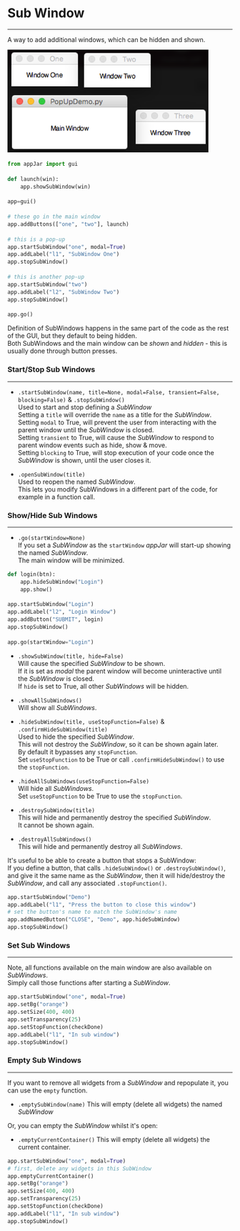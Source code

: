 # Sub Window  
---  
A way to add additional windows, which can be hidden and shown.  

![SubWindow](img/layouts/subWin.png)

```python
from appJar import gui 

def launch(win):
    app.showSubWindow(win)

app=gui()

# these go in the main window
app.addButtons(["one", "two"], launch)

# this is a pop-up
app.startSubWindow("one", modal=True)
app.addLabel("l1", "SubWindow One")
app.stopSubWindow()

# this is another pop-up
app.startSubWindow("two")
app.addLabel("l2", "SubWindow Two")
app.stopSubWindow()

app.go()
```

Definition of SubWindows happens in the same part of the code as the rest of the GUI, but they default to being hidden.  
Both SubWindows and the main window can be *shown* and *hidden* - this is usually done through button presses.  

### Start/Stop Sub Windows  
---

* `.startSubWindow(name, title=None, modal=False, transient=False, blocking=False)` & `.stopSubWindow()`  
    Used to start and stop defining a *SubWindow*  
    Setting a `title` will override the `name` as a title for the *SubWindow*.  
    Setting `modal` to True, will prevent the user from interacting with the parent window until the *SubWindow* is closed.  
    Setting `transient` to True, will cause the *SubWindow* to respond to parent window events such as hide, show & move.  
    Setting `blocking` to True, will stop execution of your code once the *SubWindow* is shown, until the user closes it.  

* `.openSubWindow(title)`  
    Used to reopen the named *SubWindow*.  
    This lets you modify SubWindows in a different part of the code, for example in a function call.  

### Show/Hide Sub Windows  
---

* `.go(startWindow=None)`  
    If you set a *SubWindow* as the ```startWindow``` *appJar* will start-up showing the named *SubWindow*.  
    The main window will be minimized.  

```python
def login(btn):
    app.hideSubWindow("Login")
    app.show()

app.startSubWindow("Login")
app.addLabel("l2", "Login Window")
app.addButton("SUBMIT", login)
app.stopSubWindow()

app.go(startWindow="Login")
```

* `.showSubWindow(title, hide=False)`  
    Will cause the specified *SubWindow* to be shown.  
    If it is set as *modal* the parent window will become uninteractive until the *SubWindow* is closed.  
    If `hide` is set to True, all other *SubWindows* will be hidden.  

* `.showAllSubWindows()`  
    Will show all *SubWindows*.  

* `.hideSubWindow(title, useStopFunction=False)` & `.confirmHideSubWindow(title)`  
    Used to hide the specified *SubWindow*.  
    This will not destroy the *SubWindow*, so it can be shown again later.  
    By default it bypasses any `stopFunction`.  
    Set `useStopFunction` to be True or call `.confirmHideSubWindow()` to use the `stopFunction`.  

* `.hideAllSubWindows(useStopFunction=False)`  
    Will hide all *SubWindows*.  
    Set `useStopFunction` to be True to use the `stopFunction`.  

* `.destroySubWindow(title)`  
    This will hide and permanently destroy the specified *SubWindow*.  
    It cannot be shown again.  

* `.destroyAllSubWindows()`  
    This will hide and permanently destroy all *SubWindows*.  

It's useful to be able to create a button that stops a SubWindow:  
If you define a button, that calls `.hideSubWindow()` or `.destroySubWindow()`, and give it the same name as the *SubWindow*, then it will hide/destroy the *SubWindow*, and call any associated `.stopFunction()`.  

```python
app.startSubWindow("Demo")
app.addLabel("l1", "Press the button to close this window")
# set the button's name to match the SubWindow's name
app.addNamedButton("CLOSE", "Demo", app.hideSubWindow)
app.stopSubWindow()
```
### Set Sub Windows  
---

Note, all functions available on the main window are also available on *SubWindows*.  
Simply call those functions after starting a *SubWindow*.  

```python
app.startSubWindow("one", modal=True)
app.setBg("orange")
app.setSize(400, 400)
app.setTransparency(25)
app.setStopFunction(checkDone)
app.addLabel("l1", "In sub window")
app.stopSubWindow()
```

### Empty Sub Windows
---
If you want to remove all widgets from a *SubWindow* and repopulate it, you can use the `empty` function.  

* `.emptySubWindow(name)`
    This will empty (delete all widgets) the named *SubWindow*  

Or, you can empty the *SubWindow* whilst it's open:

* `.emptyCurrentContainer()`
    This will empty (delete all widgets) the current container.  

``` python
app.startSubWindow("one", modal=True)
# first, delete any widgets in this SubWindow
app.emptyCurrentContainer()
app.setBg("orange")
app.setSize(400, 400)
app.setTransparency(25)
app.setStopFunction(checkDone)
app.addLabel("l1", "In sub window")
app.stopSubWindow()
```
